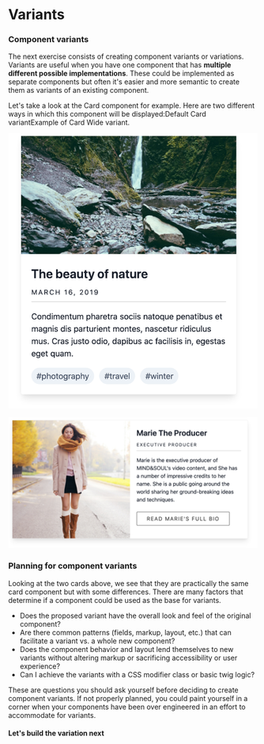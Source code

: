 # Variants

### Component variants

The next exercise consists of creating component variants or variations. Variants are useful when you have one component that has **multiple different possible implementations**. These could be implemented as separate components but often it's easier and more semantic to create them as variants of an existing component.

Let's take a look at the Card component for example. Here are two different ways in which this component will be displayed:Default Card variantExample of Card Wide variant.

![Default Card variant](../../.gitbook/assets/card.png)

![Card wide variant](../../.gitbook/assets/card-wide.png)

### Planning for component variants

Looking at the two cards above, we see that they are practically the same card component but with some differences. There are many factors that determine if a component could be used as the base for variants.

* Does the proposed variant have the overall look and feel of the original component?
* Are there common patterns \(fields, markup, layout, etc.\) that can facilitate a variant vs. a whole new component?
* Does the component behavior and layout lend themselves to new variants without altering markup or sacrificing accessibility or user experience?
* Can I achieve the variants with a CSS modifier class or basic twig logic?

These are questions you should ask yourself before deciding to create component variants. If not properly planned, you could paint yourself in a corner when your components have been over engineered in an effort to accommodate for variants.

#### Let's build the variation next

